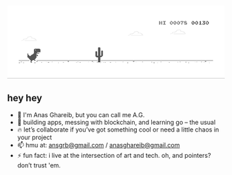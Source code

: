 <a href="https://chromedino.com">
  <picture>
    <source media="(prefers-color-scheme: light)" srcset="./assets/img/lightDino.gif" />
    <source media="(prefers-color-scheme: dark)" srcset="./assets/img/darkDino.gif" />
    <img alt="its a chrome dino running on a.g.'s github profile" src="./assets/img/lightDino.gif" />
  </picture>
</a>

## hey hey

- 👋 I'm Anas Ghareib, but you can call me A.G.
- 👀 building apps, messing with blockchain, and learning go – the usual
- 🔥 let’s collaborate if you’ve got something cool or need a little chaos in your project
- 📫 hmu at: ansgrb@gmail.com / anasghareib@gmail.com
- ⚡ fun fact: i live at the intersection of art and tech. oh, and pointers? don’t trust 'em.
